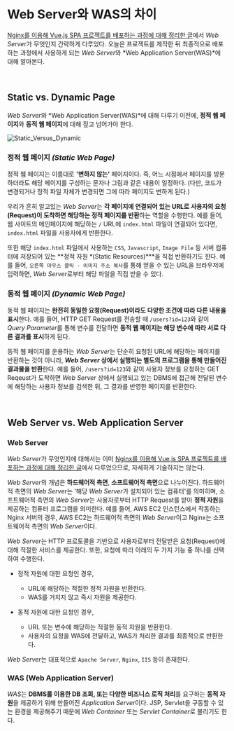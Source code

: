# Web Server와 WAS의 차이

[Nginx를 이용해 Vue.js SPA 프로젝트를 배포하는 과정에 대해 정리한 글](https://github.com/tom9744/TIL/blob/master/%5B2021.01.20%5D%20Vue.js%20%2B%20Nginx%20%EB%B0%B0%ED%8F%AC/Nginx.md)에서 *Web Server*가 무엇인지 간략하게 다루었다. 오늘은 프로젝트를 제작한 뒤 최종적으로 배포하는 과정에서 사용하게 되는 *Web Server*와 *Web Application Server(WAS)*에 대해 알아본다.

<br>

## Static vs. Dynamic Page

*Web Server*와 *Web Application Server(WAS)*에 대해 다루기 이전에, **정적 웹 페이지**와 **동적 웹 페이지**에 대해 짚고 넘어가야 한다.

![Static_Versus_Dynamic](./static-vs-dynamic.png)


### 정적 웹 페이지 *(Static Web Page)*

정적 웹 페이지는 이름대로 **'변하지 않는'** 페이지이다. 즉, 어느 시점에서 페이지를 방문하더라도 해당 페이지를 구성하는 문자나 그림과 같은 내용이 일정하다. (다만, 코드가 변경되거나 정적 파일 자체가 변경되면 그에 따라 페이지도 변하게 된다.)

우리가 흔히 알고있는 *Web Server*는 **각 페이지에 연결되어 있는 URL로 사용자의 요청(Request)이 도착하면 해당하는 정적 페이지를 반환**하는 역할을 수행한다. 예를 들어, 웹 사이트의 메인페이지에 해당하는 `/` URL에 `index.html` 파일이 연결되어 있다면, `index.html` 파일을 사용자에게 반환한다.

또한 해당 `index.html` 파일에서 사용하는 `CSS`, `Javascript`, `Image File` 등 서버 컴퓨터에 저장되어 있는 **정적 자원 *(Static Resources)***을 직접 반환하기도 한다. 예를 들어, `오른쪽 마우스 클릭 - 이미지 주소 복사`를 통해 얻을 수 있는 URL을 브라우저에 입력하면, *Web Server*로부터 해당 파일을 직접 받을 수 있다.


### 동적 웹 페이지 *(Dynamic Web Page)*

동적 웹 페이지는 **완전히 동일한 요청(Request)이라도 다양한 조건에 따라 다른 내용을 표시**한다. 예를 들어, HTTP GET Request를 전송할 때 `/users?id=123`와 같이 *Query Parameter*를 통해 변수를 전달하면 **동적 웹 페이지는 해당 변수에 따라 서로 다른 결과를 표시**하게 된다. 

동적 웹 페이지를 운용하는 *Web Server*는 단순히 요청된 URL에 해당하는 페이지를 반환하는 것이 아니라, ***Web Server* 상에서 실행되는 별도의 프로그램을 통해 만들어진 결과물을 반환**한다. 예를 들어, `/users?id=123`와 같이 사용자 정보를 요청하는 GET Reqeust가 도착하면 *Web Server* 상에서 실행되고 있는 DBMS에 접근해 전달된 변수에 해당하는 사용자 정보를 검색한 뒤, 그 결과를 반영한 페이지를 반환한다.

<br>

## Web Server vs. Web Application Server

### Web Server

*Web Server*가 무엇인지에 대해서는 이미 [Nginx를 이용해 Vue.js SPA 프로젝트를 배포하는 과정에 대해 정리한 글](https://github.com/tom9744/TIL/blob/master/%5B2021.01.20%5D%20Vue.js%20%2B%20Nginx%20%EB%B0%B0%ED%8F%AC/Nginx.md)에서 다루었으므로, 자세하게 기술하지는 않는다.

*Web Server*의 개념은 **하드웨어적 측면**, **소프트웨어적 측면**으로 나누어진다. 하드웨어적 측면의 *Web Server*는 '해당 *Web Server*가 설치되어 있는 컴퓨터'를 의미히며, 소프트웨어적 측면의 *Web Server*는 사용자로부터 HTTP Request를 받아 **정적 자원**을 제공하는 컴퓨터 프로그램을 의미한다. 예를 들어, AWS EC2 인스턴스에서 작동하는 Nginx 서버의 경우, AWS EC2는 하드웨어적 측면의 *Web Server*이고 Nginx는 소프트웨어적 측면의 *Web Server*이다.

*Web Server*는 HTTP 프로토콜을 기반으로 사용자로부터 전달받은 요청(Request)에 대해 적절한 서비스를 제공한다. 또한, 요청에 따라 아래의 두 가지 기능 중 하나를 선택하여 수행한다.

- 정적 자원에 대한 요청인 경우,
    - URL에 해당하는 적절한 정적 자원을 반환한다.
    - WAS를 거치지 않고 즉시 자원을 제공한다.

- 동적 자원에 대한 요청인 경우,
    - URL 또는 변수에 해당하는 적절한 동적 자원을 반환한다.
    - 사용자의 요청을 WAS에 전달하고, WAS가 처리한 결과를 최종적으로 반환한다. 

*Web Server*는 대표적으로 `Apache Server`, `Nginx`, `IIS` 등이 존재한다.


### WAS (Web Application Server)

*WAS*는 **DBMS를 이용한 DB 조회, 또는 다양한 비즈니스 로직 처리**를 요구하는 **동적 자원**을 제공하기 위해 만들어진 *Application Server*이다. JSP, Servlet을 구동할 수 있는 환경을 제공해주기 때문에 *Web Container* 또는 *Servlet Container*로 불리기도 한다.



